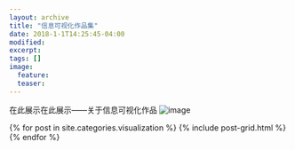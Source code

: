 ```yaml
---
layout: archive
title: "信息可视化作品集"
date: 2018-1-1T14:25:45-04:00
modified:
excerpt: 
tags: []
image: 
  feature: 
  teaser:
---
```

在此展示在此展示——关于信息可视化作品
![image](https://huangjiali.github.io/images/ZongTu.png)

<div class="tiles">
{% for post in site.categories.visualization %}
  {% include post-grid.html %}
{% endfor %}
</div><!-- /.tiles 把所有categories 有 visualization 的列出来-->
